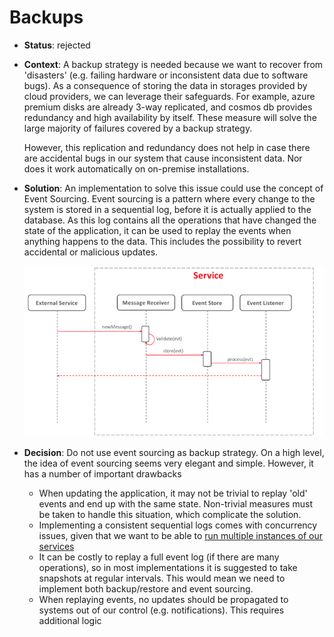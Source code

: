 # Backups

* **Status**: rejected

* **Context**: A backup strategy is needed because we want to recover from 
  'disasters' (e.g. failing hardware or inconsistent data due to software bugs). 
  As a consequence of storing the data in storages provided by cloud providers, 
  we can leverage their safeguards. For example, azure premium disks are already 
  3-way replicated, and cosmos db provides redundancy and high availability by itself. 
  These measure will solve the large majority of failures covered by a backup strategy.
               
  However, this replication and redundancy does not help in case there are accidental 
  bugs in our system that cause inconsistent data. Nor does it work automatically on
  on-premise installations. 
  
* **Solution**: An implementation to solve this issue could use the concept of Event Sourcing. 
  Event sourcing is a pattern where every change to the system is stored in a sequential log, 
  before it is actually applied to the database. As this log contains all the operations that 
  have changed the state of the application, it can be used to replay the events when anything 
  happens to the data. This includes the possibility to revert accidental or malicious updates.
  
  ![Event sourcing](../images/event-sourcing.png)
  
* **Decision**: Do not use event sourcing as backup strategy. On a high level, the idea of 
  event sourcing seems very elegant and simple. However, it has a number of important drawbacks
  
  * When updating the application, it may not be trivial to replay 'old' events and end up 
    with the same state. Non-trivial measures must be taken to handle this situation, which complicate the solution.
  * Implementing a consistent sequential logs comes with concurrency issues, given that we
    want to be able to [run multiple instances of our services](../008_architecture_principles.md)   
  * It can be costly to replay a full event log (if there are many operations), so in most 
    implementations it is suggested to take snapshots at regular intervals. 
    This would mean we need to implement both backup/restore and event sourcing.
  * When replaying events, no updates should be propagated to systems out of our control 
    (e.g. notifications). This requires additional logic
  
